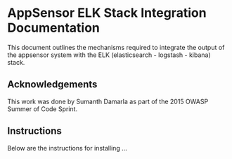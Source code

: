 AppSensor ELK Stack Integration Documentation
=========

This document outlines the mechanisms required to integrate the output of the appsensor system with the ELK (elasticsearch - logstash - kibana) stack.

Acknowledgements
--------

This work was done by Sumanth Damarla as part of the 2015 OWASP Summer of Code Sprint.

Instructions
--------

Below are the instructions for installing ...

